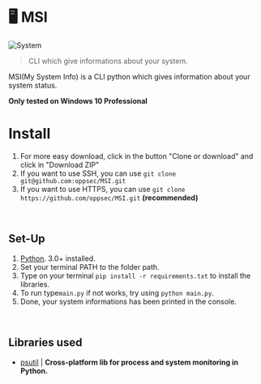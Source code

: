 # 🖥️ MSI

![System](https://i.imgur.com/pVB0kkx.jpg)

> CLI which give informations about your system.

MSI(My System Info) is a CLI python which gives information about your system status.

**Only tested on Windows 10 Professional**

# Install
1. For more easy download, click in the button "Clone or download" and click in "Download ZIP"
2. If you want to use SSH, you can use `git clone git@github.com:oppsec/MSI.git`
3. If you want to use HTTPS, you can use `git clone https://github.com/oppsec/MSI.git` **(recommended)**
<br>

## Set-Up
1. [Python](https://www.python.org/). 3.0+ installed.
2. Set your terminal PATH to the folder path.
3. Type on your terminal ``pip install -r requirements.txt`` to install the libraries.
4. To run type``main.py`` if not works, try using ``python main.py``.
5. Done, your system informations has been printed in the console.
<br>

## Libraries used
- [psutil](https://pypi.org/project/psutil/) | **Cross-platform lib for process and system monitoring in Python.**

